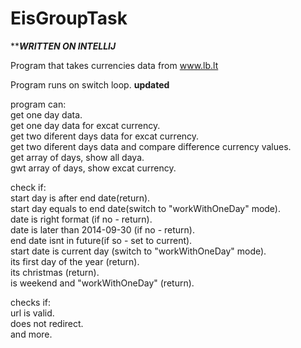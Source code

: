# EisGroupTask

*********************WRITTEN ON INTELLIJ*******************

Program that takes currencies data from www.lb.lt<br/>

Program runs on switch loop. **updated**

program can:<br/>
get one day data.<br/>
get one day data for excat currency.<br/>
get two diferent days data for excat currency.<br/>
get two diferent days data and compare  difference currency values.<br/>
get array of days, show all daya.<br/>
gwt array of days, show excat currency.<br/>


check if:<br/>
start day is after end date(return).<br/>
start day equals to end date(switch to "workWithOneDay" mode).<br/>
date is right format (if no - return).<br/>
date is later than 2014-09-30 (if no - return).<br/>
end date isnt in future(if so - set to current).<br/>
start date is current day (switch to "workWithOneDay" mode).<br/>
its first day of the year (return).<br/>
its christmas (return).<br/>
is weekend and "workWithOneDay" (return).<br/>

checks if:<br/>
url is valid.<br/>
does not redirect.<br/>
and more.<br/>
